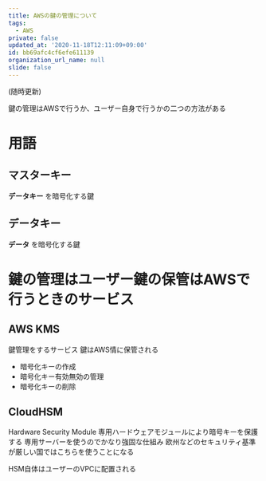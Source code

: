 ```yaml
---
title: AWSの鍵の管理について
tags:
  - AWS
private: false
updated_at: '2020-11-18T12:11:09+09:00'
id: bb69afc4cf6efe611139
organization_url_name: null
slide: false
---
```

(随時更新)

鍵の管理はAWSで行うか、ユーザー自身で行うかの二つの方法がある

# 用語
## マスターキー
**データキー** を暗号化する鍵

## データキー
**データ** を暗号化する鍵


# 鍵の管理はユーザー鍵の保管はAWSで行うときのサービス

## AWS KMS
鍵管理をするサービス
鍵はAWS情に保管される
* 暗号化キーの作成
* 暗号化キー有効無効の管理 
* 暗号化キーの削除

## CloudHSM
Hardware Security Module
専用ハードウェアモジュールにより暗号キーを保護する
専用サーバーを使うのでかなり強固な仕組み
欧州などのセキュリティ基準が厳しい国ではこちらを使うことになる

HSM自体はユーザーのVPCに配置される
